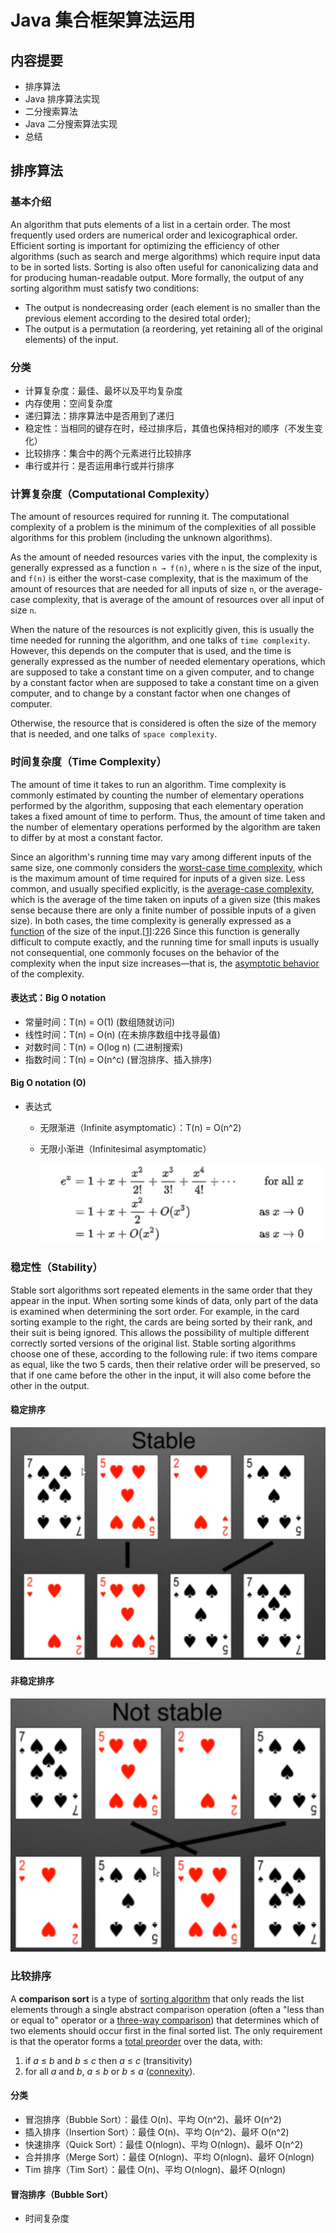# Java 集合框架算法运用

## 内容提要

* 排序算法
* Java 排序算法实现
* 二分搜索算法
* Java 二分搜索算法实现
* 总结



## 排序算法

### 基本介绍

An algorithm that puts elements of a list in a certain order. The most frequently used orders are numerical order and lexicographical order. Efficient sorting is important for optimizing the efficiency of other algorithms (such as search and merge algorithms) which require input data to be in sorted lists. Sorting is also often useful for canonicalizing data and for producing human-readable output. More formally, the output of any sorting algorithm must satisfy two conditions:

* The output is nondecreasing order (each element is no smaller than the previous element according to the desired total order);
* The output is a permutation (a reordering, yet retaining all of the original elements) of the input.

### 分类

* 计算复杂度：最佳、最坏以及平均复杂度
* 内存使用：空间复杂度
* 递归算法：排序算法中是否用到了递归
* 稳定性：当相同的键存在时，经过排序后，其值也保持相对的顺序（不发生变化）
* 比较排序：集合中的两个元素进行比较排序
* 串行或并行：是否运用串行或并行排序

### 计算复杂度（Computational Complexity）

The amount of resources required for running it. The computational complexity of a problem is the minimum of the complexities of all possible algorithms for this problem (including the unknown algorithms).

As the amount of needed resources varies vith the input, the complexity is generally expressed as a function `n → f(n)`, where `n` is the size of the input, and `f(n)` is either the worst-case complexity, that is the maximum of the amount of resources that are needed for all inputs of size `n`, or the average-case complexity, that is average of the amount of resources over all input of size `n`.

When the nature of the resources is not explicitly given, this is usually the time needed for running the algorithm, and one talks of `time complexity`. However, this depends on the computer that is used, and the time is generally expressed as the number of needed elementary operations, which are supposed to take a constant time on a given computer, and to  change by a constant factor when are supposed to take a constant time on a given computer, and to change by a constant factor when one changes of computer.

Otherwise, the resource that is considered is often the size of the memory that is needed, and one talks of `space complexity`.

### 时间复杂度（Time Complexity）

The amount of time it takes to run an algorithm. Time complexity is commonly estimated by counting the number of elementary operations performed by the algorithm, supposing that each elementary operation takes a fixed amount of time to perform. Thus, the amount of time taken and the number of elementary operations performed by the algorithm are taken to differ by at most a constant factor.

Since an algorithm's running time may vary among different inputs of the same size, one commonly considers the [worst-case time complexity](https://en.wikipedia.org/wiki/Worst-case_complexity), which is the maximum amount of time required for inputs of a given size. Less common, and usually specified explicitly, is the [average-case complexity](https://en.wikipedia.org/wiki/Average-case_complexity), which is the average of the time taken on inputs of a given size (this makes sense because there are only a finite number of possible inputs of a given size). In both cases, the time complexity is generally expressed as a [function](https://en.wikipedia.org/wiki/Function_(mathematics)) of the size of the input.[[1\]](https://en.wikipedia.org/wiki/Time_complexity#cite_note-Sipser-1):226 Since this function is generally difficult to compute exactly, and the running time for small inputs is usually not consequential, one commonly focuses on the behavior of the complexity when the input size increases—that is, the [asymptotic behavior](https://en.wikipedia.org/wiki/Asymptotic_analysis) of the complexity.

#### 表达式：Big O notation

* 常量时间：T(n) = O(1) (数组随就访问)
* 线性时间：T(n) = O(n) (在未排序数组中找寻最值)
* 对数时间：T(n) = O(log n) (二进制搜索)
* 指数时间：T(n) = O(n^c) (冒泡排序、插入排序)

#### Big O notation (O)

* 表达式

  * 无限渐进（Infinite asymptomatic）：T(n) = O(n^2)

  * 无限小渐进（Infinitesimal asymptomatic）

    ![big-o-notation](https://raw.githubusercontent.com/jinminer/docs/master/java-base/deep-in-java/stage-2-java-collections-framework/part-4-collections-framework-algorithm-usage/1.0-big-o-notation.png)

### 稳定性（Stability）

Stable sort algorithms sort repeated elements in the same order that they appear in the input. When sorting some kinds of data, only part of the data is examined when determining the sort order. For example, in the card sorting example to the right, the cards are being sorted by their rank, and their suit is being ignored. This allows the possibility of multiple different correctly sorted versions of the original list. Stable sorting algorithms choose one of these, according to the following rule: if two items compare as equal, like the two 5 cards, then their relative order will be preserved, so that if one came before the other in the input, it will also come before the other in the output.

#### 稳定排序

![stability](https://raw.githubusercontent.com/jinminer/docs/master/java-base/deep-in-java/stage-2-java-collections-framework/part-4-collections-framework-algorithm-usage/2.0-stability.png)

#### 非稳定排序

![unstability](https://raw.githubusercontent.com/jinminer/docs/master/java-base/deep-in-java/stage-2-java-collections-framework/part-4-collections-framework-algorithm-usage/3.0-unstability.png)

### 比较排序

A **comparison sort** is a type of [sorting algorithm](https://en.wikipedia.org/wiki/Sorting_algorithm) that only reads the list elements through a single abstract comparison operation (often a "less than or equal to" operator or a [three-way comparison](https://en.wikipedia.org/wiki/Three-way_comparison)) that determines which of two elements should occur first in the final sorted list. The only requirement is that the operator forms a [total preorder](https://en.wikipedia.org/wiki/Total_preorder) over the data, with:

1. if *a* ≤ *b* and *b* ≤ *c* then *a* ≤ *c* (transitivity)
2. for all *a* and *b*, *a* ≤ *b* or *b* ≤ *a* ([connexity](https://en.wikipedia.org/wiki/Connex_relation)).

#### 分类

* 冒泡排序（Bubble Sort）：最佳 O(n)、平均 O(n^2)、最坏 O(n^2)
* 插入排序（Insertion Sort）：最佳 O(n)、平均 O(n^2)、最坏 O(n^2)
* 快速排序（Quick Sort）：最佳 O(nlogn)、平均 O(nlogn)、最坏 O(n^2)
* 合并排序（Merge Sort）：最佳 O(nlogn)、平均 O(nlogn)、最坏 O(nlogn)
* Tim 排序（Tim Sort）：最佳 O(n)、平均 O(nlogn)、最坏 O(nlogn)

#### 冒泡排序（Bubble Sort）

* 时间复杂度













































